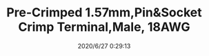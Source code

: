 ﻿---
layout: post 
title: Pre-Crimped 1.57mm,Pin&Socket Crimp Terminal,Male, 18AWG
tags: 1625
categories: wire-harness
overview: Pre-Crimped 1.57mm,Pin&Socket Crimp Terminal,Male, 18AWG
series: 
part_number: 02062101
thumb_img: static/202006/346-thumb-20200627083409.jpg
small_img: static/202006/346-20200627083409.jpg
date: 2020/6/27 0:29:13
---



